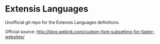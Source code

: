 Extensis Languages
==================

Unofficial git repo for the Extensis Languages definitions. 

Official source: http://blog.webink.com/custom-font-subsetting-for-faster-websites/
